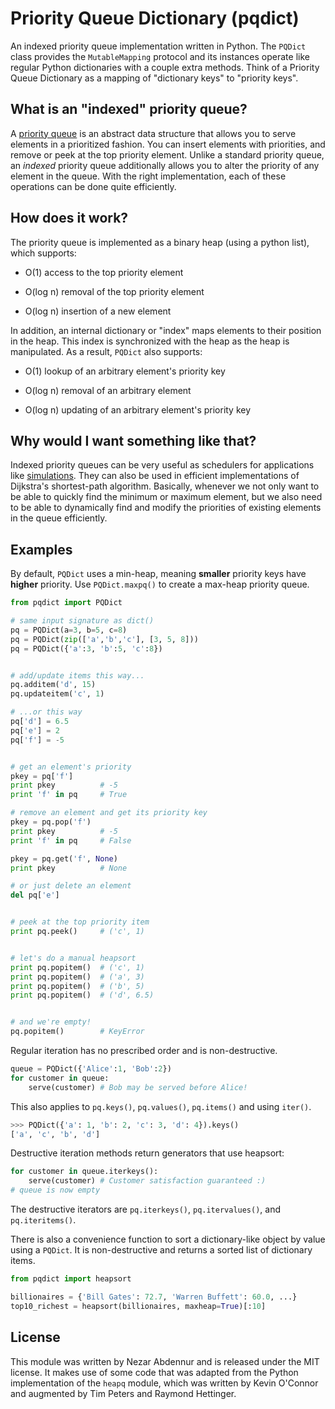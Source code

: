 Priority Queue Dictionary (pqdict)
=========================

An indexed priority queue implementation written in Python. The `PQDict` class provides the `MutableMapping` protocol and its instances operate like regular Python dictionaries with a couple extra methods. Think of a Priority Queue Dictionary as a mapping of "dictionary keys" to "priority keys".

## What is an "indexed" priority queue?
A [priority queue](http://en.wikipedia.org/wiki/Priority_queue) is an abstract data structure that allows you to serve elements in a prioritized fashion. You can insert elements with priorities, and remove or peek at the top priority element. Unlike a standard priority queue, an _indexed_ priority queue additionally allows you to alter the priority of any element in the queue. With the right implementation, each of these operations can be done quite efficiently.

## How does it work?
The priority queue is implemented as a binary heap (using a python list), which supports:  

- O(1) access to the top priority element

- O(log n) removal of the top priority element

- O(log n) insertion of a new element

In addition, an internal dictionary or "index" maps elements to their position in the heap. This index is synchronized with the heap as the heap is manipulated. As a result, `PQDict` also supports:     

- O(1) lookup of an arbitrary element's priority key

- O(log n) removal of an arbitrary element 

- O(log n) updating of an arbitrary element's priority key

## Why would I want something like that?
Indexed priority queues can be very useful as schedulers for applications like [simulations](http://pubs.acs.org/doi/abs/10.1021/jp993732q). They can also be used in efficient implementations of Dijkstra's shortest-path algorithm. Basically, whenever we not only want to be able to quickly find the minimum or maximum element, but we also need to be able to dynamically find and modify the priorities of existing elements in the queue efficiently.

## Examples
By default, `PQDict` uses a min-heap, meaning **smaller** priority keys have **higher** priority. Use `PQDict.maxpq()` to create a max-heap priority queue.

```python
from pqdict import PQDict

# same input signature as dict()
pq = PQDict(a=3, b=5, c=8)
pq = PQDict(zip(['a','b','c'], [3, 5, 8]))
pq = PQDict({'a':3, 'b':5, 'c':8})          


# add/update items this way...
pq.additem('d', 15)
pq.updateitem('c', 1)

# ...or this way
pq['d'] = 6.5
pq['e'] = 2
pq['f'] = -5


# get an element's priority
pkey = pq['f']
print pkey          # -5
print 'f' in pq     # True

# remove an element and get its priority key
pkey = pq.pop('f')
print pkey          # -5
print 'f' in pq     # False

pkey = pq.get('f', None)
print pkey          # None

# or just delete an element
del pq['e']


# peek at the top priority item
print pq.peek()     # ('c', 1)


# let's do a manual heapsort
print pq.popitem()  # ('c', 1)
print pq.popitem()  # ('a', 3)
print pq.popitem()  # ('b', 5)
print pq.popitem()  # ('d', 6.5)


# and we're empty!
pq.popitem()        # KeyError
```

Regular iteration has no prescribed order and is non-destructive.
```python
queue = PQDict({'Alice':1, 'Bob':2})
for customer in queue:
	serve(customer) # Bob may be served before Alice!
```
This also applies to `pq.keys()`, `pq.values()`, `pq.items()` and using `iter()`.
```python
>>> PQDict({'a': 1, 'b': 2, 'c': 3, 'd': 4}).keys()
['a', 'c', 'b', 'd']
```

Destructive iteration methods return generators that use heapsort:
```python
for customer in queue.iterkeys():
	serve(customer) # Customer satisfaction guaranteed :)
# queue is now empty
```
The destructive iterators are `pq.iterkeys()`, `pq.itervalues()`, and `pq.iteritems()`.

There is also a convenience function to sort a dictionary-like object by value using a `PQDict`. It is non-destructive and returns a sorted list of dictionary items.
```python
from pqdict import heapsort

billionaires = {'Bill Gates': 72.7, 'Warren Buffett': 60.0, ...}
top10_richest = heapsort(billionaires, maxheap=True)[:10]
```
## License
This module was written by Nezar Abdennur and is released under the MIT license. It makes use of some code that was adapted from the Python implementation of the `heapq` module, which was written by Kevin O'Connor and augmented by Tim Peters and Raymond Hettinger.
